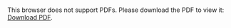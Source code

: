 <object data="../../drawings/Pyr0-Piezo_FFC_Extruder_Boardv1.1.0_Test_Pads.pdf" type="application/pdf">
    <embed src="../../drawings/Pyr0-Piezo_FFC_Extruder_Boardv1.1.0_Test_Pads.pdf">
        <p>This browser does not support PDFs. Please download the PDF to view it: <a href="../../drawings/Pyr0-Piezo_FFC_Extruder_Boardv1.1.0_Test_Pads.pdf">Download PDF</a>.</p>
    </embed>
</object>

